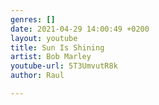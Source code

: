 ```yaml
---
genres: []
date: 2021-04-29 14:00:49 +0200
layout: youtube
title: Sun Is Shining
artist: Bob Marley
youtube-url: 5T3UmvutR8k
author: Raul

---
```

